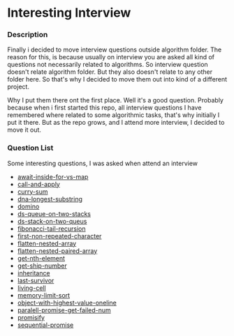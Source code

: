 # Interesting Interview


### Description

Finally i decided to move interview questions outside algorithm folder. The reason for this, is because usually on interview you are asked all kind of questions
not necessarily related to algorithms. So interview question doesn't relate algorithm folder. But they also doesn't relate to any other folder here. So that's why
I decided to move them out into kind of a different project.

Why I put them there ont the first place. Well it's a good question. Probably because when i first started this repo, all interview questions I have remembered
where related to some algorithmic tasks, that's why initially I put it there. But as the repo grows, and I attend more interview, I decided to move it out.

### Question List

Some interesting questions, I was asked when attend an interview

* [await-inside-for-vs-map](https://github.com/dgaydukov/how-to-become-a-senior-js-developer/blob/master/interview/js/await-inside-for-vs-map.js)
* [call-and-apply](https://github.com/dgaydukov/how-to-become-a-senior-js-developer/blob/master/interview/js/call-and-apply.js)
* [curry-sum](https://github.com/dgaydukov/how-to-become-a-senior-js-developer/blob/master/interview/js/curry-sum.js)
* [dna-longest-substring](https://github.com/dgaydukov/how-to-become-a-senior-js-developer/blob/master/interview/js/dna-longest-substring.js)
* [domino](https://github.com/dgaydukov/how-to-become-a-senior-js-developer/blob/master/interview/js/domino.js)
* [ds-queue-on-two-stacks](https://github.com/dgaydukov/how-to-become-a-senior-js-developer/blob/master/interview/js/ds-queue-on-two-stacks.js)
* [ds-stack-on-two-queus](https://github.com/dgaydukov/how-to-become-a-senior-js-developer/blob/master/interview/js/ds-stack-on-two-queus.js)
* [fibonacci-tail-recursion](https://github.com/dgaydukov/how-to-become-a-senior-js-developer/blob/master/interview/js/fibonacci-tail-recursion.js)
* [first-non-repeated-character](https://github.com/dgaydukov/how-to-become-a-senior-js-developer/blob/master/interview/js/first-non-repeated-character.js)
* [flatten-nested-array](https://github.com/dgaydukov/how-to-become-a-senior-js-developer/blob/master/interview/js/flatten-nested-array.js)
* [flatten-nested-paired-array](https://github.com/dgaydukov/how-to-become-a-senior-js-developer/blob/master/interview/js/flatten-nested-paired-array.js)
* [get-nth-element](https://github.com/dgaydukov/how-to-become-a-senior-js-developer/blob/master/interview/js/get-nth-element.js)
* [get-ship-number](https://github.com/dgaydukov/how-to-become-a-senior-js-developer/blob/master/interview/js/get-ship-number.js)
* [inheritance](https://github.com/dgaydukov/how-to-become-a-senior-js-developer/blob/master/interview/js/inheritance.js)
* [last-survivor](https://github.com/dgaydukov/how-to-become-a-senior-js-developer/blob/master/interview/js/last-survivor.js)
* [living-cell](https://github.com/dgaydukov/how-to-become-a-senior-js-developer/blob/master/interview/js/living-cell.js)
* [memory-limit-sort](https://github.com/dgaydukov/how-to-become-a-senior-js-developer/blob/master/interview/js/memory-limit-sort.js)
* [object-with-highest-value-oneline](https://github.com/dgaydukov/how-to-become-a-senior-js-developer/blob/master/interview/js/object-with-highest-value-oneline.js)
* [paralell-promise-get-failed-num](https://github.com/dgaydukov/how-to-become-a-senior-js-developer/blob/master/interview/js/paralell-promise-get-failed-num.js)
* [promisify](https://github.com/dgaydukov/how-to-become-a-senior-js-developer/blob/master/interview/js/promisify.js)
* [sequential-promise](https://github.com/dgaydukov/how-to-become-a-senior-js-developer/blob/master/interview/js/sequential-promise.js)